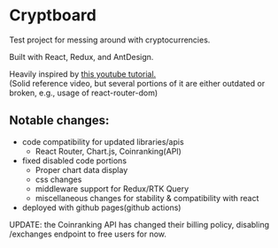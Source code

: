 # Cryptboard

Test project for messing around with cryptocurrencies.

Built with React, Redux, and AntDesign.

Heavily inspired by [this youtube tutorial.](https://www.youtube.com/watch?v=9DDX3US3kss)  
(Solid reference video, but several portions of it are either outdated or broken, e.g., usage of react-router-dom)

## Notable changes:
- code compatibility for updated libraries/apis
    - React Router, Chart.js, Coinranking(API)
- fixed disabled code portions
    - Proper chart data display
    - css changes
    - middleware support for Redux/RTK Query
    - miscellaneous changes for stability & compatibility with react
- deployed with github pages(github actions)

UPDATE: the Coinranking API has changed their billing policy, disabling /exchanges endpoint to free users for now.